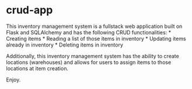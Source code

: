# crud-app
This inventory management system is a fullstack web application built on Flask and SQLAlchemy and has the following CRUD functionalities:
    * Creating items
    * Reading a list of those items in inventory
    * Updating items already in inventory
    * Deleting items in inventory

Additionally, this inventory management system has the ability to create locations (warehouses) and allows for users to assign items to those locations at item creation.

Enjoy. 